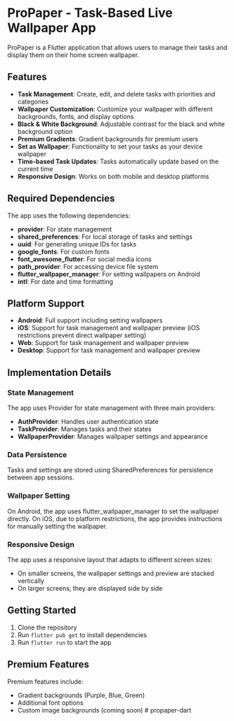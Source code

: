 # ProPaper - Task-Based Live Wallpaper App

ProPaper is a Flutter application that allows users to manage their tasks and display them on their home screen wallpaper.

## Features

- **Task Management**: Create, edit, and delete tasks with priorities and categories
- **Wallpaper Customization**: Customize your wallpaper with different backgrounds, fonts, and display options
- **Black & White Background**: Adjustable contrast for the black and white background option
- **Premium Gradients**: Gradient backgrounds for premium users
- **Set as Wallpaper**: Functionality to set your tasks as your device wallpaper
- **Time-based Task Updates**: Tasks automatically update based on the current time
- **Responsive Design**: Works on both mobile and desktop platforms

## Required Dependencies

The app uses the following dependencies:

- **provider**: For state management
- **shared_preferences**: For local storage of tasks and settings
- **uuid**: For generating unique IDs for tasks
- **google_fonts**: For custom fonts
- **font_awesome_flutter**: For social media icons
- **path_provider**: For accessing device file system
- **flutter_wallpaper_manager**: For setting wallpapers on Android
- **intl**: For date and time formatting

## Platform Support

- **Android**: Full support including setting wallpapers
- **iOS**: Support for task management and wallpaper preview (iOS restrictions prevent direct wallpaper setting)
- **Web**: Support for task management and wallpaper preview
- **Desktop**: Support for task management and wallpaper preview

## Implementation Details

### State Management

The app uses Provider for state management with three main providers:
- **AuthProvider**: Handles user authentication state
- **TaskProvider**: Manages tasks and their states
- **WallpaperProvider**: Manages wallpaper settings and appearance

### Data Persistence

Tasks and settings are stored using SharedPreferences for persistence between app sessions.

### Wallpaper Setting

On Android, the app uses flutter_wallpaper_manager to set the wallpaper directly.
On iOS, due to platform restrictions, the app provides instructions for manually setting the wallpaper.

### Responsive Design

The app uses a responsive layout that adapts to different screen sizes:
- On smaller screens, the wallpaper settings and preview are stacked vertically
- On larger screens, they are displayed side by side

## Getting Started

1. Clone the repository
2. Run `flutter pub get` to install dependencies
3. Run `flutter run` to start the app

## Premium Features

Premium features include:
- Gradient backgrounds (Purple, Blue, Green)
- Additional font options
- Custom image backgrounds (coming soon)
#   p r o p a p e r - d a r t  
 